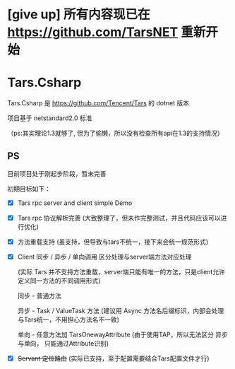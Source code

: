 #  [give up] 所有内容现已在 https://github.com/TarsNET 重新开始

# Tars.Csharp

Tars.Csharp 是 https://github.com/Tencent/Tars 的 dotnet 版本

项目基于 netstandard2.0 标准 

（ps:其实理论1.3就够了, 但为了偷懒，所以没有检查所有api在1.3的支持情况）

## PS

目前项目处于刚起步阶段，暂未完善

初期目标如下：
- [X] Tars rpc server and client simple Demo
- [X] Tars rpc 协议解析完善 (大致整理了，但未作完整测试，并且代码应该可以进行优化)
- [X] 方法重载支持 (虽支持，但导致与tars不统一，接下来会统一规范形式)
- [X] Client 同步 / 异步 / 单向调用 区分处理与server端方法对应处理 

    (实际 Tars 并不支持方法重载，server端只能有唯一的方法，只是client允许定义同一方法的不同调用形式)

    同步 - 普通方法

    异步 - Task / ValueTask 方法  (建议用 Async 方法名后缀标识，内部会处理与Tars统一，不用担心方法名不一致)

    单向 - 任意方法加 TarsOnewayAttribute  (由于使用TAP，所以无法区分 异步与单向， 只能通过Attribute识别)

- [X] ~~Servant 定位路由~~ (实际已支持，至于配置需要结合Tars配置文件才行)
